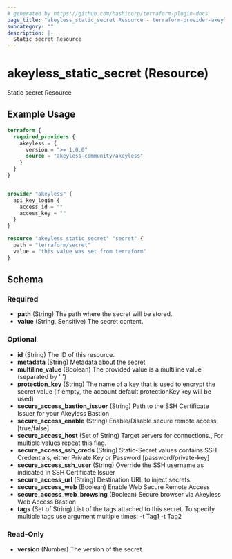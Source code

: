 ```yaml
---
# generated by https://github.com/hashicorp/terraform-plugin-docs
page_title: "akeyless_static_secret Resource - terraform-provider-akeyless"
subcategory: ""
description: |-
  Static secret Resource
---
```


# akeyless_static_secret (Resource)

Static secret Resource

## Example Usage

```terraform
terraform {
  required_providers {
    akeyless = {
      version = ">= 1.0.0"
      source = "akeyless-community/akeyless"
    }
  }
}


provider "akeyless" {
  api_key_login {
    access_id = ""
    access_key = ""
  }
}

resource "akeyless_static_secret" "secret" {
  path = "terraform/secret"
  value = "this value was set from terraform"
}
```

<!-- schema generated by tfplugindocs -->
## Schema

### Required

- **path** (String) The path where the secret will be stored.
- **value** (String, Sensitive) The secret content.

### Optional

- **id** (String) The ID of this resource.
- **metadata** (String) Metadata about the secret
- **multiline_value** (Boolean) The provided value is a multiline value (separated by '
')
- **protection_key** (String) The name of a key that is used to encrypt the secret value (if empty, the account default protectionKey key will be used)
- **secure_access_bastion_issuer** (String) Path to the SSH Certificate Issuer for your Akeyless Bastion
- **secure_access_enable** (String) Enable/Disable secure remote access, [true/false]
- **secure_access_host** (Set of String) Target servers for connections., For multiple values repeat this flag.
- **secure_access_ssh_creds** (String) Static-Secret values contains SSH Credentials, either Private Key or Password [password/private-key]
- **secure_access_ssh_user** (String) Override the SSH username as indicated in SSH Certificate Issuer
- **secure_access_url** (String) Destination URL to inject secrets.
- **secure_access_web** (Boolean) Enable Web Secure Remote Access
- **secure_access_web_browsing** (Boolean) Secure browser via Akeyless Web Access Bastion
- **tags** (Set of String) List of the tags attached to this secret. To specify multiple tags use argument multiple times: -t Tag1 -t Tag2

### Read-Only

- **version** (Number) The version of the secret.



